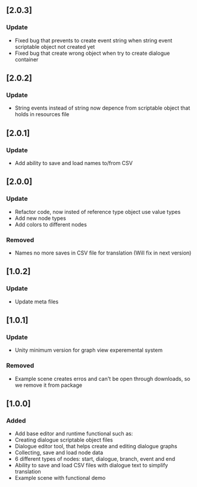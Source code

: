 ## [2.0.3]

### Update

- Fixed bug that prevents to create event string when string event scriptable object not created yet
- Fixed bug that create wrong object when try to create dialogue container

## [2.0.2]

### Update

- String events instead of string now depence from scriptable object that holds in resources file

## [2.0.1]

### Update

- Add ability to save and load names to/from CSV

## [2.0.0]

### Update

- Refactor code, now insted of reference type object use value types
- Add new node types
- Add colors to different nodes

### Removed

- Names no more saves in CSV file for translation (Will fix in next version) 

## [1.0.2]

### Update

- Update meta files

## [1.0.1]

### Update

- Unity minimum version for graph view experemental system

### Removed

- Example scene creates erros and can't be open through downloads, so we remove it from package

## [1.0.0]

### Added

- Add base editor and runtime functional such as:
- Creating dialogue scriptable object files
- Dialogue editor tool, that helps create and editing dialogue graphs
- Collecting, save and load node data
- 6 different types of nodes: start, dialogue, branch, event and end
- Ability to save and load CSV files with dialogue text to simplify translation
- Example scene with functional demo
